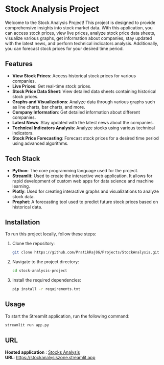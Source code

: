 # Stock Analysis Project

Welcome to the Stock Analysis Project! This project is designed to provide comprehensive insights into stock market data. With this application, you can access stock prices, view live prices, analyze stock price data sheets, visualize various graphs, get information about companies, stay updated with the latest news, and perform technical indicators analysis. Additionally, you can forecast stock prices for your desired time period.

## Features

- **View Stock Prices**: Access historical stock prices for various companies.
- **Live Prices**: Get real-time stock prices.
- **Stock Price Data Sheet**: View detailed data sheets containing historical stock prices.
- **Graphs and Visualizations**: Analyze data through various graphs such as line charts, bar charts, and more.
- **Company Information**: Get detailed information about different companies.
- **Latest News**: Stay updated with the latest news about the companies.
- **Technical Indicators Analysis**: Analyze stocks using various technical indicators.
- **Stock Price Forecasting**: Forecast stock prices for a desired time period using advanced algorithms.

## Tech Stack

- **Python**: The core programming language used for the project.
- **Streamlit**: Used to create the interactive web application. It allows for rapid development of custom web apps for data science and machine learning.
- **Plotly**: Used for creating interactive graphs and visualizations to analyze stock data.
- **Prophet**: A forecasting tool used to predict future stock prices based on historical data.



## Installation

To run this project locally, follow these steps:

1. Clone the repository:
    ```bash
    git clone https://github.com/PratikRaj06/Projects/StockAnalysis.git
    ```
2. Navigate to the project directory:
    ```bash
    cd stock-analysis-project
    ```
3. Install the required dependencies:
    ```bash
    pip install -r requirements.txt
    ```

## Usage

To start the Streamlit application, run the following command:
```bash
streamlit run app.py
```



## URL 
**Hosted application** : [Stocks Analysis](https://stockanalysiszone.streamlit.app)  
**URL**: https://stockanalysiszone.streamlit.app



